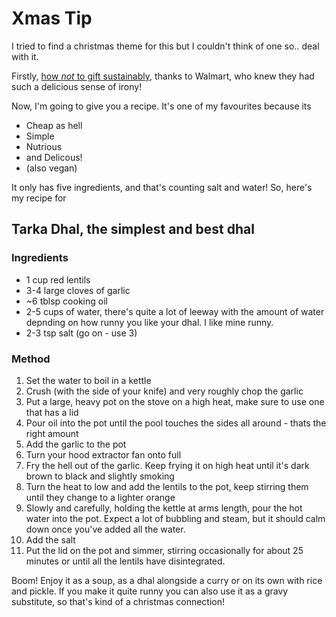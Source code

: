 # Xmas Tip

I tried to find a christmas theme for this but I couldn't think of one so.. deal with it.

Firstly, [how _not_ to gift sustainably](https://www.walmart.com/ip/Crystal-Art-Collect-Moments-Not-Things-Wrapped-Canvas-Print-Wall-Art-Decor/750547279), thanks to Walmart, who knew they had such a delicious sense of irony!

Now, I'm going to give you a recipe. It's one of my favourites because its

- Cheap as hell
- Simple
- Nutrious
- and Delicous!
- (also vegan) 

It only has five ingredients, and that's counting salt and water! So, here's my recipe for 

## Tarka Dhal, the simplest and best dhal

### Ingredients

- 1 cup red lentils
- 3-4 large cloves of garlic
- ~6 tblsp cooking oil
- 2-5 cups of water, there's quite a lot of leeway with the amount of water depnding on how runny you like your dhal. I like mine runny.
- 2-3 tsp salt (go on - use 3)

### Method

1. Set the water to boil in a kettle
2. Crush (with the side of your knife) and very roughly chop the garlic
3. Put a large, heavy pot on the stove on a high heat, make sure to use one that has a lid
4. Pour oil into the pot until the pool touches the sides all around - thats the right amount
5. Add the garlic to the pot
6. Turn your hood extractor fan onto full
7. Fry the hell out of the garlic. Keep frying it on high heat until it's dark brown to black and slightly smoking
8. Turn the heat to low and add the lentils to the pot, keep stirring them until they change to a lighter orange
9. Slowly and carefully, holding the kettle at arms length, pour the hot water into the pot. Expect a lot of bubbling and steam, but it should calm down once you've added all the water.
10. Add the salt
11. Put the lid on the pot and simmer, stirring occasionally for about 25 minutes or until all the lentils have disintegrated.

Boom! Enjoy it as a soup, as a dhal alongside a curry or on its own with rice and pickle. If you make it quite runny you can also use it as a gravy substitute, so that's kind of a christmas connection!
